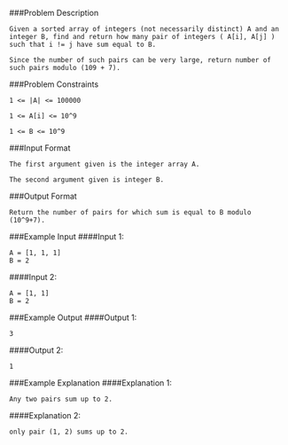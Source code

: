 ###Problem Description
```
Given a sorted array of integers (not necessarily distinct) A and an integer B, find and return how many pair of integers ( A[i], A[j] ) such that i != j have sum equal to B.

Since the number of such pairs can be very large, return number of such pairs modulo (109 + 7).
```


###Problem Constraints
```
1 <= |A| <= 100000

1 <= A[i] <= 10^9

1 <= B <= 10^9
```


###Input Format
```
The first argument given is the integer array A.

The second argument given is integer B.
```


###Output Format
```
Return the number of pairs for which sum is equal to B modulo (10^9+7).
```


###Example Input
####Input 1:

```
A = [1, 1, 1]
B = 2
```
####Input 2:

```
A = [1, 1]
B = 2
```

###Example Output
####Output 1:

```
3
```
####Output 2:

```
1
```


###Example Explanation
####Explanation 1:

```
Any two pairs sum up to 2.
```
####Explanation 2:

```
only pair (1, 2) sums up to 2.
```